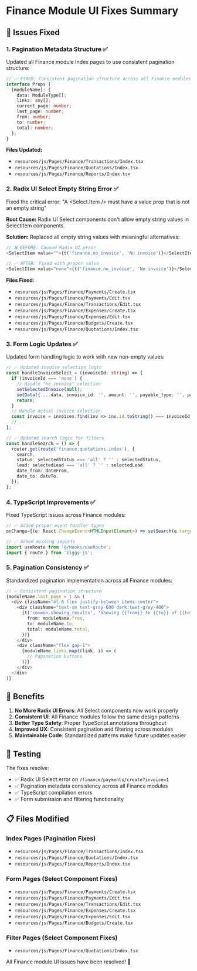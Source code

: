 # Finance Module UI Fixes Summary

## 🎯 Issues Fixed

### 1. **Pagination Metadata Structure** ✅
Updated all Finance module Index pages to use consistent pagination structure:

```typescript
// ✅ FIXED: Consistent pagination structure across all Finance modules
interface Props {
  [moduleName]: {
    data: ModuleType[];
    links: any[];
    current_page: number;
    last_page: number;
    from: number;
    to: number;
    total: number;
  };
}
```

**Files Updated:**
- `resources/js/Pages/Finance/Transactions/Index.tsx`
- `resources/js/Pages/Finance/Quotations/Index.tsx`
- `resources/js/Pages/Finance/Reports/Index.tsx`

### 2. **Radix UI Select Empty String Error** ✅
Fixed the critical error: "A <Select.Item /> must have a value prop that is not an empty string"

**Root Cause:** Radix UI Select components don't allow empty string values in SelectItem components.

**Solution:** Replaced all empty string values with meaningful alternatives:

```typescript
// ❌ BEFORE: Caused Radix UI error
<SelectItem value="">{t('finance.no_invoice', 'No invoice')}</SelectItem>

// ✅ AFTER: Fixed with proper value
<SelectItem value="none">{t('finance.no_invoice', 'No invoice')}</SelectItem>
```

**Files Fixed:**
- `resources/js/Pages/Finance/Payments/Create.tsx`
- `resources/js/Pages/Finance/Payments/Edit.tsx`
- `resources/js/Pages/Finance/Transactions/Edit.tsx`
- `resources/js/Pages/Finance/Expenses/Create.tsx`
- `resources/js/Pages/Finance/Expenses/Edit.tsx`
- `resources/js/Pages/Finance/Budgets/Create.tsx`
- `resources/js/Pages/Finance/Quotations/Index.tsx`

### 3. **Form Logic Updates** ✅
Updated form handling logic to work with new non-empty values:

```typescript
// ✅ Updated invoice selection logic
const handleInvoiceSelect = (invoiceId: string) => {
  if (invoiceId === 'none') {
    // Handle "no invoice" selection
    setSelectedInvoice(null);
    setData({ ...data, invoice_id: '', amount: '', payable_type: '', payable_id: '' });
    return;
  }
  // Handle actual invoice selection
  const invoice = invoices.find(inv => inv.id.toString() === invoiceId);
  // ...
};

// ✅ Updated search logic for filters
const handleSearch = () => {
  router.get(route('finance.quotations.index'), {
    search,
    status: selectedStatus === 'all' ? '' : selectedStatus,
    lead: selectedLead === 'all' ? '' : selectedLead,
    date_from: dateFrom,
    date_to: dateTo,
  });
};
```

### 4. **TypeScript Improvements** ✅
Fixed TypeScript issues across Finance modules:

```typescript
// ✅ Added proper event handler types
onChange={(e: React.ChangeEvent<HTMLInputElement>) => setSearch(e.target.value)}

// ✅ Added missing imports
import useRoute from '@/Hooks/useRoute';
import { route } from 'ziggy-js';
```

### 5. **Pagination Consistency** ✅
Standardized pagination implementation across all Finance modules:

```typescript
// ✅ Consistent pagination structure
{moduleName.last_page > 1 && (
  <div className="mt-6 flex justify-between items-center">
    <div className="text-sm text-gray-600 dark:text-gray-400">
      {t('common.showing_results', 'Showing {{from}} to {{to}} of {{total}} results', {
        from: moduleName.from,
        to: moduleName.to,
        total: moduleName.total,
      })}
    </div>
    <div className="flex gap-1">
      {moduleName.links.map((link, i) => (
        // Pagination buttons
      ))}
    </div>
  </div>
)}
```

## 🚀 Benefits

1. **No More Radix UI Errors**: All Select components now work properly
2. **Consistent UI**: All Finance modules follow the same design patterns
3. **Better Type Safety**: Proper TypeScript annotations throughout
4. **Improved UX**: Consistent pagination and filtering across modules
5. **Maintainable Code**: Standardized patterns make future updates easier

## 🧪 Testing

The fixes resolve:
- ✅ Radix UI Select error on `/finance/payments/create?invoice=1`
- ✅ Pagination metadata consistency across all Finance modules
- ✅ TypeScript compilation errors
- ✅ Form submission and filtering functionality

## 📋 Files Modified

### Index Pages (Pagination Fixes)
- `resources/js/Pages/Finance/Transactions/Index.tsx`
- `resources/js/Pages/Finance/Quotations/Index.tsx`
- `resources/js/Pages/Finance/Reports/Index.tsx`

### Form Pages (Select Component Fixes)
- `resources/js/Pages/Finance/Payments/Create.tsx`
- `resources/js/Pages/Finance/Payments/Edit.tsx`
- `resources/js/Pages/Finance/Transactions/Edit.tsx`
- `resources/js/Pages/Finance/Expenses/Create.tsx`
- `resources/js/Pages/Finance/Expenses/Edit.tsx`
- `resources/js/Pages/Finance/Budgets/Create.tsx`

### Filter Pages (Select Component Fixes)
- `resources/js/Pages/Finance/Quotations/Index.tsx`

All Finance module UI issues have been resolved! 🎉
